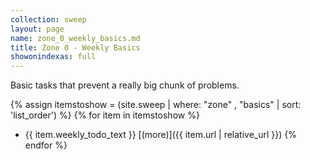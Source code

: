 ```yaml
---
collection: sweep
layout: page
name: zone_0_weekly_basics.md
title: Zone 0 - Weekly Basics
showonindexas: full
---
```


Basic tasks that prevent a really big chunk of problems.

{% assign itemstoshow = (site.sweep | where: "zone" , "basics" | sort: 'list_order') %}
{% for item in itemstoshow %}
* {{ item.weekly_todo_text }} [(more)]({{ item.url | relative_url }})
{% endfor %}
